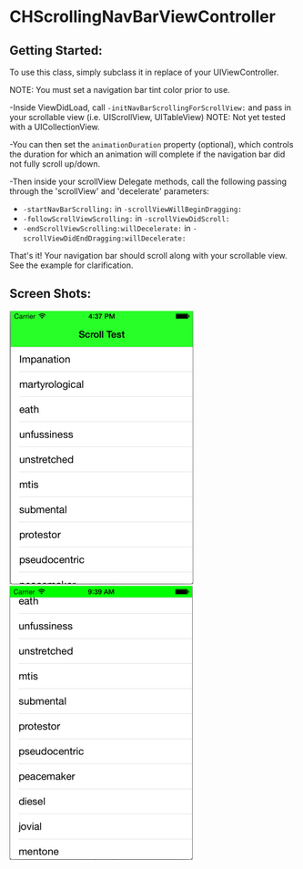 CHScrollingNavBarViewController
===============================

Getting Started:
----------------

To use this class, simply subclass it in replace of your UIViewController. 

NOTE: You must set a navigation bar tint color prior to use. 

-Inside ViewDidLoad, call `-initNavBarScrollingForScrollView:` and pass in your scrollable view (i.e. UIScrollView, UITableView)
NOTE: Not yet tested with a UICollectionView. 

-You can then set the `animationDuration` property (optional), which controls the duration for which an animation will complete if the navigation bar did not fully scroll up/down. 

-Then inside your scrollView Delegate methods, call the following passing through the 'scrollView' and 'decelerate' parameters:
+ `-startNavBarScrolling:` in `-scrollViewWillBeginDragging:`
+ `-followScrollViewScrolling:` in `-scrollViewDidScroll:` 
+ `-endScrollViewScrolling:willDecelerate:` in `-scrollViewDidEndDragging:willDecelerate:` 

That's it! Your navigation bar should scroll along with your scrollable view. See the example for clarification.

Screen Shots:
-------------
![alt text](https://github.com/chetem/CHScrollingNavBarViewController/raw/master/Sample_Screenshots/Screen_shot_1.png "Screen Shot 1")<!--begin whitespaces-->&nbsp;&nbsp;&nbsp;&nbsp;&nbsp;&nbsp;&nbsp;&nbsp;<!--end whitespaces-->![alt text](https://github.com/chetem/CHScrollingNavBarViewController/raw/master/Sample_Screenshots/Screen_shot_2.png "Screen Shot 2")

